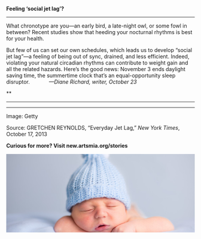 **Feeling ‘social jet lag’?**

****

What chronotype are you—an early bird, a late-night owl, or some fowl in between? Recent studies show that heeding your nocturnal rhythms is best for your health.

But few of us can set our own schedules, which leads us to develop “social jet lag”—a feeling of being out of sync, drained, and less efficient. Indeed, violating your natural circadian rhythms can contribute to weight gain and all the related hazards. Here’s the good news: November 3 ends daylight saving time, the summertime clock that’s an equal-opportunity sleep disruptor.             *—Diane Richard, writer, October 23*

**

****

****

Image: Getty

Source: GRETCHEN REYNOLDS, “Everyday Jet Lag,” *New York Times*, October 17, 2013

**Curious for more? Visit new.artsmia.org/stories**

![](../images/13-10-23_58.1_SleepEDIT-1.jpeg)
